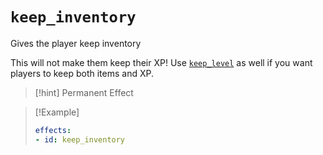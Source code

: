 # `keep_inventory`

Gives the player keep inventory

This will not make them keep their XP! Use [`keep_level`](https://plugins.auxilor.io/effects/all-effects/keep_level) as well if you want players to keep both items and XP.

> [!hint] Permanent Effect

> [!Example]
> ```yaml
> effects:
> - id: keep_inventory
> ```
